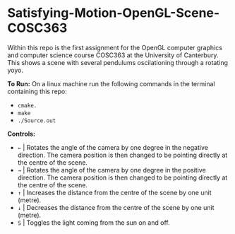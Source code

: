 # Satisfying-Motion-OpenGL-Scene-COSC363
Within this repo is the first assignment for the OpenGL computer graphics and computer science course COSC363 at the University of Canterbury. This shows a scene with several pendulums oscilationing through a rotating yoyo.

**To Run:**
On a linux machine run the following commands in the terminal containing this repo:
* `cmake.`
* `make`
* `./Source.out`

**Controls:**
* `←` | Rotates the angle of the camera by one degree in the negative direction. The camera 
position is then changed to be pointing directly at the centre of the scene. 
* `→` | Rotates the angle of the camera by one degree in the positive direction. The camera 
position is then changed to be pointing directly at the centre of the scene.
* `↑` | Increases the distance from the centre of the scene by one unit (metre). 
* `↓` | Decreases the distance from the centre of the scene by one unit (metre). 
* `S` | Toggles the light coming from the sun on and off. 
